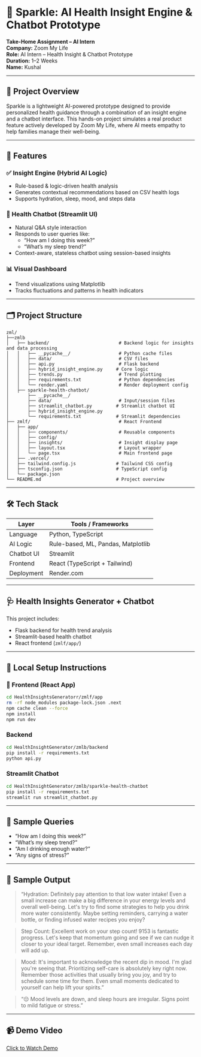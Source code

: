 # 🌟 Sparkle: AI Health Insight Engine & Chatbot Prototype

**Take-Home Assignment – AI Intern**  
**Company:** Zoom My Life  
**Role:** AI Intern – Health Insight & Chatbot Prototype  
**Duration:** 1–2 Weeks  
**Name:** Kushal

---

## 🧠 Project Overview

Sparkle is a lightweight AI-powered prototype designed to provide personalized health guidance through a combination of an insight engine and a chatbot interface. This hands-on project simulates a real product feature actively developed by Zoom My Life, where AI meets empathy to help families manage their well-being.

---

## 🚀 Features

### ✅ Insight Engine (Hybrid AI Logic)
- Rule-based & logic-driven health analysis
- Generates contextual recommendations based on CSV health logs
- Supports hydration, sleep, mood, and steps data

### 💬 Health Chatbot (Streamlit UI)
- Natural Q&A style interaction
- Responds to user queries like:
  - “How am I doing this week?”
  - “What’s my sleep trend?”
- Context-aware, stateless chatbot using session-based insights

### 📊 Visual Dashboard
- Trend visualizations using Matplotlib
- Tracks fluctuations and patterns in health indicators

---

## 🗂️ Project Structure

```
zml/
├──zmlb
│   ├── backend/                          # Backend logic for insights and data processing
│   │   ├── __pycache__/                  # Python cache files
│   │   ├── data/                         # CSV files
│   │   ├── api.py                        # Flask backend
│   │   ├── hybrid_insight_engine.py     # Core logic
│   │   ├── trends.py                     # Trend plotting
│   │   ├── requirements.txt              # Python dependencies
│   │   └── render.yaml                   # Render deployment config
│   ├── sparkle-health-chatbot/
│       ├── __pycache__/
│       ├── data/                         # Input/session files
│       ├── streamlit_chatbot.py         # Streamlit chatbot UI
│       ├── hybrid_insight_engine.py
│       └── requirements.txt             # Streamlit dependencies
├── zmlf/                                 # React Frontend
│   ├── app/
│   │   ├── components/                   # Reusable components
│   │   ├── config/
│   │   ├── insights/                     # Insight display page
│   │   ├── layout.tsx                    # Layout wrapper
│   │   └── page.tsx                      # Main frontend page
│   ├── .vercel/
│   ├── tailwind.config.js               # Tailwind CSS config
│   ├── tsconfig.json                    # TypeScript config
│   └── package.json
└── README.md                            # Project overview
```

---

## 🛠️ Tech Stack

| Layer       | Tools / Frameworks                          |
|-------------|---------------------------------------------|
| Language    | Python, TypeScript                          |
| AI Logic    | Rule-based, ML, Pandas, Matplotlib          |
| Chatbot UI  | Streamlit                                   |
| Frontend    | React (TypeScript + Tailwind)               |
| Deployment  | Render.com                                  |

---

## 🩺 Health Insights Generator + Chatbot

This project includes:
- Flask backend for health trend analysis  
- Streamlit-based health chatbot  
- React frontend (`zmlf/app/`)

---

## 🧪 Local Setup Instructions

### 🧠 Frontend (React App)

```bash
cd HealthInsightsGeneratorr/zmlf/app
rm -rf node_modules package-lock.json .next
npm cache clean --force
npm install
npm run dev
```

### Backend
```bash
cd HealthInsightGenerator/zmlb/backend
pip install -r requirements.txt
python api.py
```

### Streamlit Chatbot
```bash
cd HealthInsightGenerator/zmlb/sparkle-health-chatbot
pip install -r requirements.txt
streamlit run streamlit_chatbot.py
```

---

## 🧪 Sample Queries

- “How am I doing this week?”
- “What’s my sleep trend?”
- “Am I drinking enough water?”
- “Any signs of stress?”

---

## 🌈 Sample Output

> “Hydration: Definitely pay attention to that low water intake! Even a small increase can make a big difference in your energy levels and overall well-being. Let's try to find some strategies to help you drink more water consistently. Maybe setting reminders, carrying a water bottle, or finding infused water recipes you enjoy?

> Step Count: Excellent work on your step count! 9153 is fantastic progress. Let's keep that momentum going and see if we can nudge it closer to your ideal target. Remember, even small increases each day will add up.

> Mood: It's important to acknowledge the recent dip in mood. I'm glad you're seeing that. Prioritizing self-care is absolutely key right now. Remember those activities that usually bring you joy, and try to schedule some time for them. Even small moments dedicated to yourself can help lift your spirits.”  

> “😔 Mood levels are down, and sleep hours are irregular. Signs point to mild fatigue or stress.”

---

## 📹 Demo Video

[Click to Watch Demo](https://drive.google.com/file/d/1qQC8kOz_FCbP2T0scx788eaV7g2apOFP/view?usp=sharing)

